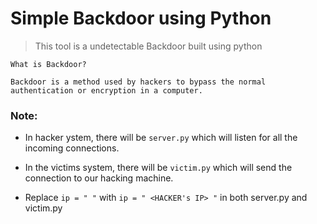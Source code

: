 # Simple Backdoor using Python
>This tool is a undetectable Backdoor built using python

```
What is Backdoor?

Backdoor is a method used by hackers to bypass the normal authentication or encryption in a computer.
```


### Note:
  * In hacker ystem, there will be ```server.py``` which will listen for all the incoming connections.

  * In the victims system, there will be ```victim.py``` which will send the connection to our hacking machine.
  
  * Replace ``` ip = " " ``` with ``` ip = " <HACKER's IP> " ``` in both server.py and victim.py
